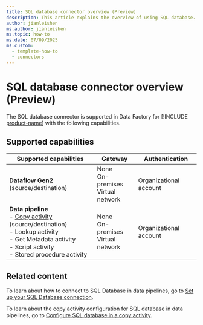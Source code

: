 ```yaml
---
title: SQL database connector overview (Preview)
description: This article explains the overview of using SQL database.
author: jianleishen
ms.author: jianleishen
ms.topic: how-to
ms.date: 07/09/2025
ms.custom:
  - template-how-to
  - connectors
---
```


# SQL database connector overview (Preview)

The SQL database connector is supported in Data Factory for [!INCLUDE [product-name](../includes/product-name.md)] with the following capabilities.

## Supported capabilities

| Supported capabilities                                                                 | Gateway                        | Authentication   |
|----------------------------------------------------------------------------------------|--------------------------------|------------------|
| **Dataflow Gen2** (source/destination)                                                 | None<br> On-premises<br> Virtual network | Organizational account |
| **Data pipeline** <br>- [Copy activity](connector-sql-database-copy-activity.md) (source/destination)<br>- Lookup activity<br>- Get Metadata activity<br>- Script activity<br>- Stored procedure activity | None<br> On-premises<br> Virtual network | Organizational account |

## Related content

To learn about how to connect to SQL Database in data pipelines, go to [Set up your SQL Database connection](connector-sql-database.md).

To learn about the copy activity configuration for SQL database in data pipelines, go to [Configure SQL database in a copy activity](connector-sql-database-copy-activity.md).
